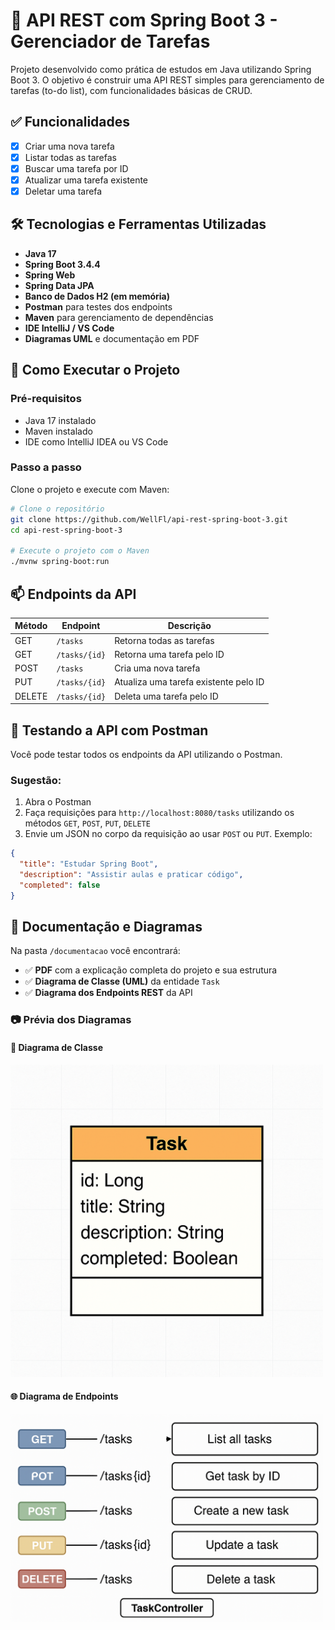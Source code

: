 # 📌 API REST com Spring Boot 3 - Gerenciador de Tarefas

Projeto desenvolvido como prática de estudos em Java utilizando Spring Boot 3. O objetivo é construir uma API REST simples para gerenciamento de tarefas (to-do list), com funcionalidades básicas de CRUD.

## ✅ Funcionalidades

- [x] Criar uma nova tarefa
- [x] Listar todas as tarefas
- [x] Buscar uma tarefa por ID
- [x] Atualizar uma tarefa existente
- [x] Deletar uma tarefa

## 🛠️ Tecnologias e Ferramentas Utilizadas

- **Java 17**
- **Spring Boot 3.4.4**
- **Spring Web**
- **Spring Data JPA**
- **Banco de Dados H2 (em memória)**
- **Postman** para testes dos endpoints
- **Maven** para gerenciamento de dependências
- **IDE IntelliJ / VS Code**
- **Diagramas UML** e documentação em PDF

## 🚀 Como Executar o Projeto

### Pré-requisitos

- Java 17 instalado
- Maven instalado
- IDE como IntelliJ IDEA ou VS Code

### Passo a passo

Clone o projeto e execute com Maven:

```bash
# Clone o repositório
git clone https://github.com/WellFl/api-rest-spring-boot-3.git
cd api-rest-spring-boot-3

# Execute o projeto com o Maven
./mvnw spring-boot:run
```

## 📫 Endpoints da API

| Método | Endpoint            | Descrição                            |
|--------|---------------------|----------------------------------------|
| GET    | `/tasks`            | Retorna todas as tarefas               |
| GET    | `/tasks/{id}`       | Retorna uma tarefa pelo ID             |
| POST   | `/tasks`            | Cria uma nova tarefa                   |
| PUT    | `/tasks/{id}`       | Atualiza uma tarefa existente pelo ID  |
| DELETE | `/tasks/{id}`       | Deleta uma tarefa pelo ID              |

## 🧪 Testando a API com Postman

Você pode testar todos os endpoints da API utilizando o Postman.

### Sugestão:

1. Abra o Postman
2. Faça requisições para `http://localhost:8080/tasks` utilizando os métodos `GET`, `POST`, `PUT`, `DELETE`
3. Envie um JSON no corpo da requisição ao usar `POST` ou `PUT`. Exemplo:

```json
{
  "title": "Estudar Spring Boot",
  "description": "Assistir aulas e praticar código",
  "completed": false
}
```
## 📄 Documentação e Diagramas

Na pasta `/documentacao` você encontrará:

- ✅ **PDF** com a explicação completa do projeto e sua estrutura
- ✅ **Diagrama de Classe (UML)** da entidade `Task`
- ✅ **Diagrama dos Endpoints REST** da API

### 📷 Prévia dos Diagramas

#### 🧩 Diagrama de Classe

<img src="documentacao/diagramas/classe_task.png" alt="Diagrama de Classe" width="500"/>

#### 🌐 Diagrama de Endpoints

<img src="documentacao/diagramas/endpoints_api.png" alt="Diagrama de Endpoints" width="500"/>



